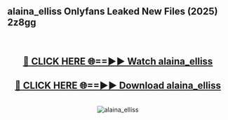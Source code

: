 <h2>alaina_elliss Onlyfans Leaked New Files (2025) 2z8gg</h2>
<br>
<div align="center">
<h2><a href="https://mediafiles.top/alaina_elliss&ref=git" rel="nofollow">🔴 CLICK HERE 🌐==►► Watch alaina_elliss</a></h2>
<h2><a href="https://mediafiles.top/alaina_elliss&ref=git" rel="nofollow">🔴 CLICK HERE 🌐==►► Download alaina_elliss</a></h2>
<br>
<a href="https://mediafiles.top/alaina_elliss&ref=git" rel="nofollow" data-target="animated-image.originalLink"><img src="https://i.ibb.co.com/xMMVF88/686577567.gif" alt="alaina_elliss" style="max-width: 100%; display: inline-block;" data-target="animated-image.originalImage"></a>
</div>
<br>
<br>